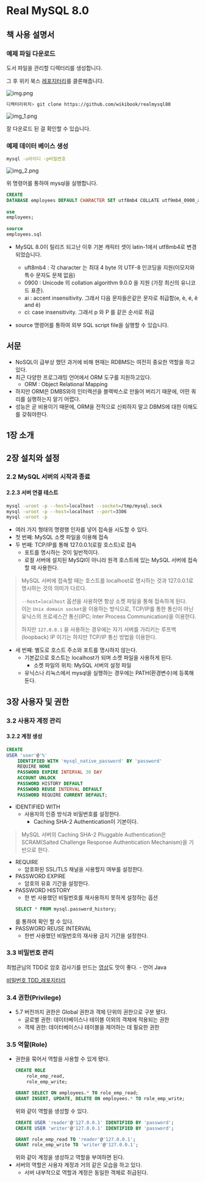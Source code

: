 # Real MySQL 8.0

## 책 사용 설명서

### 예제 파일 다운로드

도서 파일을 관리할 디렉터리를 생성합니다.

그 후 위키 북스 [레포지터리](https://github.com/wikibook/realmysql80)를 클론해줍니다.

![img.png](img.png)

```bash
디렉터리위치> git clone https://github.com/wikibook/realmysql80
```

![img_1.png](img_1.png)

잘 다운로드 된 걸 확인할 수 있습니다.

### 예제 데이터 베이스 생성

```bash
mysql -u아이디 -p비밀번호
```

![img_2.png](img_2.png)

위 명령어를 통하여 mysql을 실행합니다.

```sql
CREATE
DATABASE employees DEFAULT CHARACTER SET utf8mb4 COLLATE utf9mb4_0900_ai_ci;
    
use
employees;
    
source
employees.sql 
```

- MySQL 8.0이 릴리즈 되고난 이후 기본 캐릭터 셋이 latin-1에서 utf8mb4로 변경되었습니다.
  - uft8mb4 : 각 character 는 최대 4 byte 의 UTF-8 인코딩을 지원(이모지와 특수 문자도 문제 없음)
  - 0900 : Unicode 의 collation algorithm 9.0.0 을 지원 (가장 최신의 유니코드 표준).
  - ai : accent insensitivity. 그래서 다음 문자들은같은 문자로 취급함(e, è, é, ê and ë)
  - ci: case insensitivity. 그래서 p 와 P 를 같은 순서로 취급

- source 명령어를 통하여 외부 SQL script file을 실행할 수 있습니다.

## 서문

- NoSQL이 급부상 했던 과거에 비해 현재는 RDBMS는 여전히 중요한 역할을 하고 있다.
- 최근 다양한 프로그래밍 언어에서 ORM 도구를 지원하고있다.
  - ORM : Object Relational Mapping
- 하지만 ORM은 DMBS와의 인터랙션을 블랙박스로 만들어 버리기 때문에, 어떤 쿼리를 실행하는지 알기 어렵다.
- 성능은 곧 비용이기 때문에, ORM을 전적으로 신뢰하지 말고 DBMS에 대한 이해도를 갖춰야한다.

## 1장 소개

## 2장 설치와 설정

### 2.2 MySQL 서버의 시작과 종료

#### 2.2.3 서버 연결 테스트

```bash
mysql -uroot -p --host=localhost --socket=/tmp/mysql.sock
mysql -uroot -p --host=localhost --port=3306
mysql -uroot -p
```

- 여러 가지 형태의 명령행 인자를 넣어 접속을 시도할 수 있다.
- 첫 번째: MySQL 소켓 파일을 이용해 접속
- 두 번째: TCP/IP를 통해 127.0.0.1(로컬 호스트)로 접속
  - 포트를 명시하는 것이 일반적이다.
  - 로컬 서버에 설치된 MySQl이 아니라 원격 호스트에 있는 MySQL 서버에 접속할 때 사용한다.

> MySQL 서버에 접속할 때는 호스트를 localhost로 명시하는 것과 127.0.0.1로 명시하는 것의 의미가 다르다.
>
> `--host=localhost` 옵션을 사용하면 항상 소켓 파일을 통해 접속하게 된다.   
> 이는 `Unix domain socket`을 이용하는 방식으로, TCP/IP를 통한 통신이 아닌 유닉스의 프로세스간 통신(IPC; Inter Process
> Communication)을 이용한다.
>
> 하지만 `127.0.0.1` 을 사용하는 경우에는 자기 서버를 가리키는 루프백(loopback) IP 이기는 하지만 TCP/IP 통신 방법을 이용한다.

- 세 번째: 별도로 호스트 주소와 포트를 명시하지 않는다.
  - 기본값으로 호스트는 localhost가 되며 소켓 파일을 사용하게 된다.
    - 소켓 파일의 위치: MySQL 서버의 설정 파일
  - 유닉스나 리눅스에서 mysql을 실행하는 경우에는 PATH(환경변수)에 등록해둔다.

## 3장 사용자 및 권한

### 3.2 사용자 계정 관리

#### 3.2.2 계정 생성

```sql
CREATE
USER 'user'@'%'
    IDENTIFIED WITH 'mysql_native_password' BY 'password'
    REQUIRE NONE
    PASSWORD EXPIRE INTERVAL 30 DAY
    ACCOUNT UNLOCK
    PASSWORD HISTORY DEFAULT
    PASSWORD REUSE INTERVAL DEFAULT
    PASSWORD REQUIRE CURRENT DEFAULT;
```

- IDENTIFIED WITH
  - 사용자의 인증 방식과 비밀번호를 설정한다.
    - Caching SHA-2 Authentication이 기본이다.
> MySQL 서버의 Caching SHA-2 Pluggable Authentication은 SCRAM(Salted Challenge Response Authentication Mechanism)을 기반으로 한다.
- REQUIRE
  - 암호화된 SSL/TLS 채널을 사용할지 여부를 설정한다.
- PASSWORD EXPIRE
  - 암호의 유효 기간을 설정한다.
- PASSWORD HISTORY
  - 한 번 사용했던 비밀번호를 재사용하지 못하게 설정하는 옵션
  ```sql
  SELECT * FROM mysql.password_history;
  ```
  를 통하여 확인 할 수 있다.
- PASSWORD REUSE INTERVAL
  - 한번 사용했던 비밀번호의 재사용 금지 기간을 설정한다.

### 3.3 비밀번호 관리

최범균님의 TDD로 암호 검사기를 만드는 [영상](https://www.youtube.com/watch?v=6Vt-wKPBbuc)도 맛이 좋다. - 언어 Java

[비밀번호 TDD_레포지터리](https://github.com/doxxx93/test-demo)

### 3.4 권한(Privilege)

- 5.7 버전까지 권한은 Global 권한과 객체 단위의 권한으로 구분 됐다.
  - 글로벌 권한: 데이터베이스나 테이블 이외의 객체에 적용되는 권한
  - 객체 권한: 데이터베이스나 테이블을 제어하는 데 필요한 권한

### 3.5 역할(Role)

- 권한을 묶어서 역할을 사용할 수 있게 됐다.
  ```sql
  CREATE ROLE
      role_emp_read,
      role_emp_write;
  
  GRANT SELECT ON employees.* TO role_emp_read;
  GRANT INSERT, UPDATE, DELETE ON employees.* TO role_emp_write;
  ```
  위와 같이 역할을 생성할 수 있다.
  ```sql
  CREATE USER 'reader'@'127.0.0.1' IDENTIFIED BY 'password';
  CREATE USER 'writer'@'127.0.0.1' IDENTIFIED BY 'password';
  
  GRANT role_emp_read TO 'reader'@'127.0.0.1';
  GRANT role_emp_write TO 'writer'@'127.0.0.1';
  ```
  위와 같이 계정을 생성하고 역할을 부여하면 된다.
- 서버의 역할은 사용자 계정과 거의 같은 모습을 하고 있다.
  - 서버 내부적으로 역할과 계정은 동일한 객체로 취급된다.
